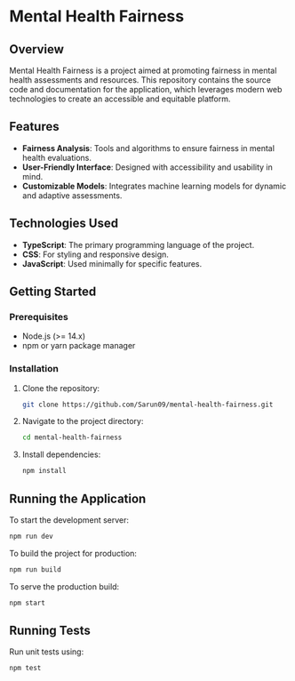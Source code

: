 # Mental Health Fairness

## Overview
Mental Health Fairness is a project aimed at promoting fairness in mental health assessments and resources. This repository contains the source code and documentation for the application, which leverages modern web technologies to create an accessible and equitable platform.

## Features
- **Fairness Analysis**: Tools and algorithms to ensure fairness in mental health evaluations.
- **User-Friendly Interface**: Designed with accessibility and usability in mind.
- **Customizable Models**: Integrates machine learning models for dynamic and adaptive assessments.

## Technologies Used
- **TypeScript**: The primary programming language of the project.
- **CSS**: For styling and responsive design.
- **JavaScript**: Used minimally for specific features.

## Getting Started

### Prerequisites
- Node.js (>= 14.x)
- npm or yarn package manager

### Installation
1. Clone the repository:
   ```bash
   git clone https://github.com/Sarun09/mental-health-fairness.git
   ```
2. Navigate to the project directory:
   ```bash
   cd mental-health-fairness
   ```
3. Install dependencies:
   ```bash
   npm install
   ```

## Running the Application
To start the development server:
```bash
npm run dev
```

To build the project for production:
```bash
npm run build
```

To serve the production build:
```bash
npm start
```

## Running Tests
Run unit tests using:
```bash
npm test
```


